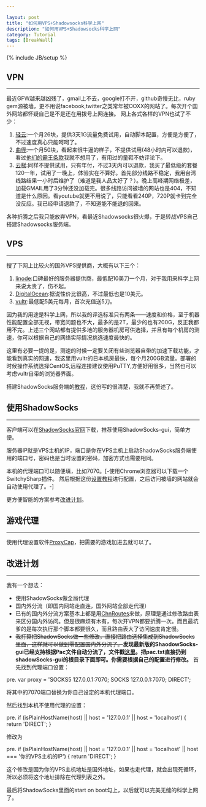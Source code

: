 ```yaml
---

layout: post
title: "如何用VPS+Shadowsocks科学上网"
description: "如何用VPS+Shadowsocks科学上网"
category: Tutorial
tags: [BreakWall]
---
```

{% include JB/setup %}

VPN
---

------------------------------------------------------------------------

最近GFW越来越凶残了，gmail上不去，google打不开，github奇慢无比，ruby gem源被墙，更不用说facebook,twitter之类常年被OOXX的网站了。每次开个国外网站都怀疑自己是不是还在用拨号上网连接。
网上各式各样的VPN也试了不少：

1.  [轻云](https://theqingyun.co/):一个月26块，提供3天1G流量免费试用，自动脚本配置，方便是方便了，不过速度真心只能呵呵了。
2.  [曲径](https://getqujing.com/zh-CN/):一个月50块，看起来很牛逼的样子，不提供试用(48小时内可以退款)，看过[他们的霸王条款](https://getqujing.com/zh-CN/tos)我就不想用了，有用过的童鞋不妨评论下。
3.  [云梯](https://www.ytvpn.com):同样不提供试用，只有年付，不过3天内可以退款，我买了最低级的套餐120一年，试用了一晚上，体验实在不算好。首先部分线路不稳定，我用台湾线路结果一小时后维护了（难道是我人品太好了？）。晚上高峰期网络极差，加载GMAIL用了3分钟还没加载完。很多线路访问被墙的网站也是404，不知道是什么原因。看youtube就更不用说了，只能看看240P，720P就卡到完全没反应。我已经申请退款了，不知道能不能退的回来。

各种折腾之后我只能放弃VPN，看最近Shadowsocks很火爆，于是转战VPS自己搭建Shadowsocks服务端。

VPS
---

------------------------------------------------------------------------

搜了下网上比较火的国外VPS提供商，大概有以下三个：

1.  [linode](https://www.linode.com/):口碑最好的服务器提供商，最低配10美刀一个月，对于我用来科学上网来说太贵了，伤不起。
2.  [DigitalOcean](https://www.digitalocean.com/):据说性价比很高，不过最低也是10美元。
3.  [vultr](https://www.vultr.com/):最低配5美元每月，首次充值送5刀。

因为我的用途是科学上网，所以我的评选标准只有两条——速度和价格，至于机器性能配置全部无视，带宽问题也不大，最多的是2T，最少的也有200G，反正我都用不完。上述三个网站都有提供多地的服务器机房可供选择，并且有每个机房的测速，你可以根据自己的网络实际情况挑选速度最快的。

这里有必要一提的是，测速的时候一定要关闭有些浏览器自带的加速下载功能，才能看到真实的网速，我这里用vultr的日本机房最快，每个月200GB流量。部署的时候操作系统选择CentOS,远程连接建议使用PuTTY,方便好用很多，当然也可以考虑vultr自带的浏览器界面。

搭建ShadowSocks服务端的[教程](http://www.v5fm.com/centos-shadowsocks.html)，这份写的很清楚，我就不再赘述了。

使用ShadowSocks
---------------

------------------------------------------------------------------------

客户端可以在[ShadowSocks官网](http://shadowsocks.cn/)下载，推荐使用ShadowSocks-gui，简单方便。

服务器IP就是VPS主机的IP，端口是你在VPS主机上启动ShadowSocks服务端使用的端口号，密码也是当时设置的密码，加密方式也需要相同。

本机的代理端口可以随便填，比如7070。[-使用Chrome浏览器可以下载一个SwitchySharp插件。
然后根据这份[设置教程](http://switchysharp.com/setting.html)进行配置，之后访问被墙的网站就会自动使用代理了。-]

更方便智能的方案参考[改进计划](#bettersolution)。

游戏代理
--------

------------------------------------------------------------------------

使用代理设置软件[ProxyCap](http://www.proxycap.com/)，把需要的游戏加进去就可以了。

改进计划
--------

------------------------------------------------------------------------

我有一个想法：

-   使用ShadowSocks做全局代理
-   国内外分流（即国内网站走直连，国外网站全部走代理）
-   已有的国内外分流方案基本上都是用[ChnRoutes](https://github.com/jimmyxu/chnroutes)来做，原理是通过修改路由表来区分国内外访问。但是很麻烦有木有，每次开VPN都要折腾一次。而且最坑爹的是每次执行那个脚本都要很久，而且路由表大了访问速度肯定慢。
-   ~~我打算把ShadowSocks做一些修改，直接把路由选择集成到ShadowSocks里面，这样就可以做到零配置国内外分流了。~~**发现最新版的ShaodowSocks-gui已经支持根据Pac文件自动分流了，文件戳[这里](/attachments/pac.txt)。把pac.txt直接扔到shadowSocks-gui的根目录下面即可。你需要根据自己的配置进行修改。**
    首先找到代理端口设置：

pre. var proxy = 'SOCKS5 127.0.0.1:7070; SOCKS 127.0.0.1:7070; DIRECT';

将其中的7070端口替换为你自己设定的本机代理端口。

然后找到本机不使用代理的设置：

pre.
if (isPlainHostName(host)
|| host = '127.0.0.1'
     || host = 'localhost') {
return 'DIRECT';
}

修改为

pre.
if (isPlainHostName(host)
|| host = '127.0.0.1'
     || host = 'localhost'
|| host === '你的VPS主机的IP') {
return 'DIRECT';
}

这个修改是因为你的VPS主机地址是国外地址，如果也走代理，就会出现死循环，所以必须将这个地址排除在代理列表之外。

最后将ShadowSocks里面的start on boot勾上，以后就可以完美无缝的科学上网了。
